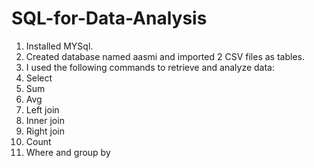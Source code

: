 # SQL-for-Data-Analysis
1. Installed MYSql.
2. Created database named aasmi and imported 2 CSV files as tables.
3. I used the following commands to retrieve and analyze data:
4. Select
5. Sum
6. Avg
7. Left join
8. Inner join
9. Right join
10. Count
11. Where and group by

